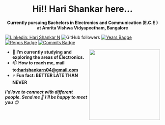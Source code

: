 <h1 align="center">Hi!! Hari Shankar here...</h1>
<p align="center"><b>Currently pursuing Bachelors in Electronics and Communication (E.C.E ) at Amrita Vishwa Vidyapeetham, Bangalore
 </b></p>
 <!-- <p align="center"><b>Seeking Machine(Deep) Learning Intern roles!!</b></p>-->
 
<!--
[![Whatsapp: Hari Shankar](https://img.shields.io/badge/-harishanjar-%2325D366.svg?&flat-square&logo=whatsapp&logoColor=white&link=https://wa.me/+91819745251)](https://wa.me/+918008527755)
 -->
[![Linkedin: Hari Shankar N](https://img.shields.io/badge/-harishankarn-blue?style=flat-square&logo=Linkedin&logoColor=white&link=https://www.linkedin.com/in/harishankarn/)](https://www.linkedin.com/in/harishankarn/)
![GitHub followers](https://img.shields.io/github/followers/harishankarn?label=Follow&style=social) 
[![Years Badge](https://badges.pufler.dev/years/harishankarn)](https://badges.pufler.dev/years/harishankarn)
[![Repos Badge](https://badges.pufler.dev/repos/harishankarn)](https://badges.pufler.dev/repos/harishankarn)
[![Commits Badge](https://badges.pufler.dev/commits/monthly/harishankarn)](https://badges.pufler.dev/commits/monthly/harishankarn)

<img align='right' src="https://media.giphy.com/media/M9gbBd9nbDrOTu1Mqx/giphy.gif" width="230">

- 🔭 **I’m currently studying and exploring the areas of Electronics.**
- 📫 **How to reach me, mail to:harishankarn04@gmail.com**  
- ⚡ **Fun fact: BETTER LATE THAN NEVER**


 <em><b>I'd love to connect with different people. Send me 👋 i'll be happy to meet you</b> 😊</em>


<!--
**AdicherlaVenkataSai/AdicherlaVenkataSai** is a ✨ _special_ ✨ repository because its `README.md` (this file) appears on your GitHub profile.
[Adicherla VenkataSai](https://adicherlavenkatasai.github.io/)
<img src="https://i.giphy.com/media/KzJkzjggfGN5Py6nkT/200.webp" width="250" align = "center">
[Portfolio](https://adicherlavenkatasai.github.io/) || [HireMe](https://drive.google.com/file/d/10VGZXd8n_ypA_gz2r1K2INg6MvnBpiVh/view?usp=sharing)
Here are some ideas to get you started:

- 🔭 I’m currently working on ...
- 🌱 I’m currently learning ...
- 👯 I’m looking to collaborate on ...
- 🤔 I’m looking for help with ...
- 💬 Ask me about ...
- 📫 How to reach me: ...
- 😄 Pronouns: ...
- ⚡ Fun fact: ...

### 👋 Hello World !  <img src="https://github.com/TheDudeThatCode/TheDudeThatCode/blob/master/Assets/Earth.gif" width="24px">

<p align="center">
  <img src="https://github.com/AVS/AVS/blob/master/AVS.gif">
</p>
-->

<!--[![AdicherlaVenkataSai github stats](https://github-readme-stats.vercel.app/api?username=AdicherlaVenkataSai)](https://github.com/AdicherlaVenkataSai/github-readme-stats)
[![Top Langs](https://github-readme-stats.vercel.app/api/top-langs/?username=AdicherlaVenkataSai)](https://github.com/AdicherlaVenkataSai/github-readme-stats)
**Contact:** [💬](https://wa.me/+918008527755) [📫](https://www.linkedin.com/in/adicherlavenkatasai)    
**Work:** [:octocat:](https://github.com/AdicherlaVenkataSai)   
**Resume:** [📄](https://drive.google.com/file/d/1oZnQi4Wmgp8M2k-EpUDryFBEuR5i8g9q/view?usp=sharing)   
-->

 
